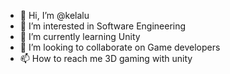- 👋 Hi, I’m @kelalu
- 👀 I’m interested in Software Engineering
- 🌱 I’m currently learning Unity
- 💞️ I’m looking to collaborate on Game developers
- 📫 How to reach me 3D gaming with unity

<!---
kelalu/kelalu is a ✨ special ✨ repository because its `README.md` (this file) appears on your GitHub profile.
You can click the Preview link to take a look at your changes.
--->

